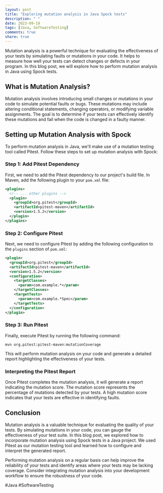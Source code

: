 ```yaml
---
layout: post
title: "Exploring mutation analysis in Java Spock tests"
description: " "
date: 2023-09-19
tags: [Java, SoftwareTesting]
comments: true
share: true
---
```


Mutation analysis is a powerful technique for evaluating the effectiveness of your tests by simulating faults or mutations in your code. It helps to measure how well your tests can detect changes or defects in your program. In this blog post, we will explore how to perform mutation analysis in Java using Spock tests.

## What is Mutation Analysis?

Mutation analysis involves introducing small changes or mutations in your code to simulate potential faults or bugs. These mutations may include altering conditional statements, changing operators, or modifying variable assignments. The goal is to determine if your tests can effectively identify these mutations and fail when the code is changed in a faulty manner.

## Setting up Mutation Analysis with Spock

To perform mutation analysis in Java, we'll make use of a mutation testing tool called Pitest. Follow these steps to set up mutation analysis with Spock:

### Step 1: Add Pitest Dependency

First, we need to add the Pitest dependency to our project's build file. In Maven, add the following plugin to your `pom.xml` file:

```xml
<plugins>
  <!-- ... other plugins -->
  <plugin>
    <groupId>org.pitest</groupId>
    <artifactId>pitest-maven</artifactId>
    <version>1.5.2</version>
  </plugin>
</plugins>
```

### Step 2: Configure Pitest

Next, we need to configure Pitest by adding the following configuration to the `plugins` section of `pom.xml`:

```xml
<plugin>
  <groupId>org.pitest</groupId>
  <artifactId>pitest-maven</artifactId>
  <version>1.5.2</version>
  <configuration>
    <targetClasses>
      <param>com.example.*</param>
    </targetClasses>
    <targetTests>
      <param>com.example.*Spec</param>
    </targetTests>
  </configuration>
</plugin>
```

### Step 3: Run Pitest

Finally, execute Pitest by running the following command:

```shell
mvn org.pitest:pitest-maven:mutationCoverage
```

This will perform mutation analysis on your code and generate a detailed report highlighting the effectiveness of your tests.

### Interpreting the Pitest Report

Once Pitest completes the mutation analysis, it will generate a report indicating the mutation score. The mutation score represents the percentage of mutations detected by your tests. A high mutation score indicates that your tests are effective in identifying faults.

## Conclusion

Mutation analysis is a valuable technique for evaluating the quality of your tests. By simulating mutations in your code, you can gauge the effectiveness of your test suite. In this blog post, we explored how to incorporate mutation analysis using Spock tests in a Java project. We used Pitest as our mutation testing tool and learned how to configure and interpret the generated report.

Performing mutation analysis on a regular basis can help improve the reliability of your tests and identify areas where your tests may be lacking coverage. Consider integrating mutation analysis into your development workflow to ensure the robustness of your code.

#Java #SoftwareTesting